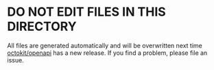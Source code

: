 # DO NOT EDIT FILES IN THIS DIRECTORY

All files are generated automatically and will be overwritten next time [octokit/openapi](https://github.com/octokit/openapi/) has a new release. If you find a problem, please file an issue.

